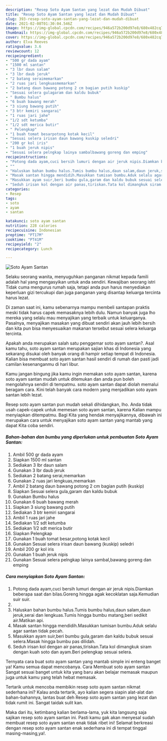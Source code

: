 ```yaml
---
description: "Resep Soto Ayam Santan yang lezat dan Mudah Dibuat"
title: "Resep Soto Ayam Santan yang lezat dan Mudah Dibuat"
slug: 393-resep-soto-ayam-santan-yang-lezat-dan-mudah-dibuat
date: 2021-02-08T01:30:04.546Z
image: https://img-global.cpcdn.com/recipes/946a572b200d97e8/680x482cq70/soto-ayam-santan-foto-resep-utama.jpg
thumbnail: https://img-global.cpcdn.com/recipes/946a572b200d97e8/680x482cq70/soto-ayam-santan-foto-resep-utama.jpg
cover: https://img-global.cpcdn.com/recipes/946a572b200d97e8/680x482cq70/soto-ayam-santan-foto-resep-utama.jpg
author: Elva Reeves
ratingvalue: 3.6
reviewcount: 12
recipeingredient:
- "500 gr dada ayam"
- "1500 ml santan"
- "3 lbr daun salam"
- "3 lbr daub jeruk"
- "2 batang seraimemarkan"
- "2 ruas jari lengkuasmemarkan"
- "2 batang daun bawang potong 2 cm bagian putih kuskip"
- "Sesuai selera gulagaram dan kaldu bubuk"
- " Bumbu halus"
- "6 buah bawang merah"
- "3 siung bawang putih"
- "3 btr kemiri sangarai"
- "1 ruas jari jahe"
- "1/2 sdt ketumba"
- "1/2 sdt merica butir"
- " Pelengkap"
- "1 buah tomat besarpotong kotak kecil"
- "Sesuai selera irisan daun bawang kuskip seledri"
- "200 gr kol iris"
- "1 buah jeruk nipis"
- "Sesuai selera pelngkap lainya sambalbawang goreng dan emping"
recipeinstructions:
- "Potong dada ayam,cuci bersih lumuri dengan air jeruk nipis.Diamkan beberapa saat dan bilas.Goreng hingga agak kecoklatan saja.Kemudian suir suir."
- ""
- "Haluskan bahan bumbu halus.Tumis bumbu halus,daun salam,daun jeruk,serai dan lengkuas.Tumis hingga bumbu matang,beri sedikit air.Matikan api."
- "Masak santan hingga mendidih.Masukkan tumisan bumbu.Aduk selalu agar santan tidak pecah."
- "Masukkan ayam suir,beri bumbu gula,garam dan kaldu bubuk sesuai selera.Masak hingga bumbu pas dilidah."
- "Seduh irisan kol dengan air panas,tiriskan.Tata kol dimangkuk siram dengan kuah soto dan ayam.Beri pelengkap sesuai selera."
categories:
- Resep
tags:
- soto
- ayam
- santan

katakunci: soto ayam santan 
nutrition: 228 calories
recipecuisine: Indonesian
preptime: "PT17M"
cooktime: "PT41M"
recipeyield: "2"
recipecategory: Lunch

---
```



![Soto Ayam Santan](https://img-global.cpcdn.com/recipes/946a572b200d97e8/680x482cq70/soto-ayam-santan-foto-resep-utama.jpg)

Selaku seorang wanita, menyuguhkan panganan nikmat kepada famili adalah hal yang mengasyikan untuk anda sendiri. Kewajiban seorang istri Tidak cuma mengurus rumah saja, tetapi anda pun harus menyediakan keperluan gizi tercukupi dan juga panganan yang disantap keluarga tercinta harus lezat.

Di zaman  saat ini, kamu sebenarnya mampu membeli santapan praktis meski tidak harus capek memasaknya lebih dulu. Namun banyak juga lho mereka yang selalu mau menyajikan yang terbaik untuk keluarganya. Pasalnya, menyajikan masakan yang dibuat sendiri akan jauh lebih bersih dan kita pun bisa menyesuaikan makanan tersebut sesuai selera keluarga tercinta. 



Apakah anda merupakan salah satu penggemar soto ayam santan?. Asal kamu tahu, soto ayam santan merupakan sajian khas di Indonesia yang sekarang disukai oleh banyak orang di hampir setiap tempat di Indonesia. Kalian bisa membuat soto ayam santan hasil sendiri di rumah dan pasti jadi camilan kesenanganmu di hari libur.

Kamu jangan bingung jika kamu ingin memakan soto ayam santan, karena soto ayam santan mudah untuk ditemukan dan anda pun boleh mengolahnya sendiri di tempatmu. soto ayam santan dapat diolah memalui beragam cara. Kini telah banyak cara modern yang menjadikan soto ayam santan lebih lezat.

Resep soto ayam santan pun mudah sekali dihidangkan, lho. Anda tidak usah capek-capek untuk memesan soto ayam santan, karena Kalian mampu menyiapkan ditempatmu. Bagi Kita yang hendak menyajikannya, dibawah ini merupakan cara untuk menyajikan soto ayam santan yang mantab yang dapat Kita coba sendiri.

<!--inarticleads1-->

##### Bahan-bahan dan bumbu yang diperlukan untuk pembuatan Soto Ayam Santan:

1. Ambil 500 gr dada ayam
1. Siapkan 1500 ml santan
1. Sediakan 3 lbr daun salam
1. Gunakan 3 lbr daub jeruk
1. Sediakan 2 batang serai,memarkan
1. Gunakan 2 ruas jari lengkuas,memarkan
1. Ambil 2 batang daun bawang potong 2 cm bagian putih (kuskip)
1. Siapkan Sesuai selera gula,garam dan kaldu bubuk
1. Gunakan  Bumbu halus
1. Gunakan 6 buah bawang merah
1. Siapkan 3 siung bawang putih
1. Sediakan 3 btr kemiri sangarai
1. Ambil 1 ruas jari jahe
1. Sediakan 1/2 sdt ketumba
1. Sediakan 1/2 sdt merica butir
1. Siapkan  Pelengkap
1. Gunakan 1 buah tomat besar,potong kotak kecil
1. Gunakan Sesuai selera irisan daun bawang (kuskip) seledri
1. Ambil 200 gr kol iris
1. Gunakan 1 buah jeruk nipis
1. Gunakan Sesuai selera pelngkap lainya sambal,bawang goreng dan emping




<!--inarticleads2-->

##### Cara menyiapkan Soto Ayam Santan:

1. Potong dada ayam,cuci bersih lumuri dengan air jeruk nipis.Diamkan beberapa saat dan bilas.Goreng hingga agak kecoklatan saja.Kemudian suir suir.
1. 
1. Haluskan bahan bumbu halus.Tumis bumbu halus,daun salam,daun jeruk,serai dan lengkuas.Tumis hingga bumbu matang,beri sedikit air.Matikan api.
1. Masak santan hingga mendidih.Masukkan tumisan bumbu.Aduk selalu agar santan tidak pecah.
1. Masukkan ayam suir,beri bumbu gula,garam dan kaldu bubuk sesuai selera.Masak hingga bumbu pas dilidah.
1. Seduh irisan kol dengan air panas,tiriskan.Tata kol dimangkuk siram dengan kuah soto dan ayam.Beri pelengkap sesuai selera.




Ternyata cara buat soto ayam santan yang mantab simple ini enteng banget ya! Kamu semua dapat mencobanya. Cara Membuat soto ayam santan Sangat sesuai banget untuk kita yang baru akan belajar memasak maupun juga untuk kamu yang telah hebat memasak.

Tertarik untuk mencoba membikin resep soto ayam santan nikmat sederhana ini? Kalau anda tertarik, ayo kalian segera siapin alat-alat dan bahan-bahannya, lantas buat deh Resep soto ayam santan yang lezat dan tidak rumit ini. Sangat taidak sulit kan. 

Maka dari itu, ketimbang kalian berlama-lama, yuk kita langsung saja sajikan resep soto ayam santan ini. Pasti kamu gak akan menyesal sudah membuat resep soto ayam santan enak tidak ribet ini! Selamat berkreasi dengan resep soto ayam santan enak sederhana ini di tempat tinggal masing-masing,ya!.

